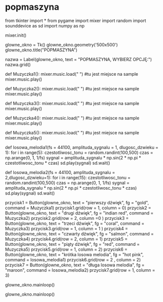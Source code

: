 # popmaszyna
from tkinter import *
from pygame import mixer
import random
import sounddevice as sd
import numpy as np


mixer.init()

glowne_okno = Tk()
glowne_okno.geometry('500x500')
glowne_okno.title("POPMASZYNA")


nazwa = Label(glowne_okno, text = "POPMASZYNA, WYBIERZ OPCJĘ:")
nazwa.grid()

def Muzyczka1():
    mixer.music.load(" ") #tu jest miejsce na sample
    mixer.music.play()


def Muzyczka2():
    mixer.music.load(" ") #tu jest miejsce na sample
    mixer.music.play()

def Muzyczka3():
    mixer.music.load(" ") #tu jest miejsce na sample
    mixer.music.play()

def Muzyczka4():
    mixer.music.load(" ") #tu jest miejsce na sample
    mixer.music.play()

def Muzyczka5():
    mixer.music.load(" ") #tu jest miejsce na sample
    mixer.music.play()
    
def losowa_melodia1(fs = 44100, amplituda_sygnalu = 1, dlugosc_dzwieku = 1):
    for i in range(5):
        czestotliwosc_tonu = random.randint(100,500)
        czas = np.arange(0, 1, 1/fs)
        sygnal = amplituda_sygnalu * np.sin(2 * np.pi * czestotliwosc_tonu * czas)
        sd.play(sygnal)
        sd.wait()
        
def losowa_melodia2(fs = 44100, amplituda_sygnalu = 2,dlugosc_dzwieku=1):
    for i in range(15):
        czestotliwosc_tonu = random.randint(100,500)
        czas = np.arange(0, 1, 1/fs)
        sygnal = amplituda_sygnalu * np.sin(2 * np.pi * czestotliwosc_tonu * czas)
        sd.play(sygnal)
        sd.wait()


przycisk1 = Button(glowne_okno, text = "pierwszy dźwięk", fg = "gold",  command = Muzyczka1)
przycisk1.grid(row = 1, column = 0)
przycisk2 = Button(glowne_okno, text = "drugi dźwięk", fg = "indian red", command = Muzyczka2)
przycisk2.grid(row = 2, column =0 )
przycisk3 = Button(glowne_okno, text = "trzeci dźwięk", fg = "coral", command = Muzyczka3)
przycisk3.grid(row = 1, column = 1 )
przycisk4 = Button(glowne_okno, text = "czwarty dźwięk", fg = "salmon", command = Muzyczka4)
przycisk4.grid(row = 2, column = 1)
przycisk5 = Button(glowne_okno, text = "piąty dźwięk", fg = "red", command = Muzyczka5)
przycisk5.grid(row = 1, column = 2)
przycisk6 = Button(glowne_okno, text = "krótka losowa melodia", fg = "hot pink", command = losowa_melodia1)
przycisk6.grid(row = 2 , column = 2)
przycisk7 = Button(glowne_okno, text = "długa losowa melodia", fg = "maroon", command = losowa_melodia2)
przycisk7.grid(row = 1, column = 3)

glowne_okno.mainloop()


glowne_okno.mainloop()
